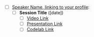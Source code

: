 <!--Please fill out the form below before submitting, thank you!-->

- [ ] [Speaker Name, linking to your profile](#): 
	- [ ]  **Session Title** ([date])
	    - [ ]  [Video Link](#)
	    - [ ]  [Presentation Link](#)
     	- [ ]  [Codelab Link](#)